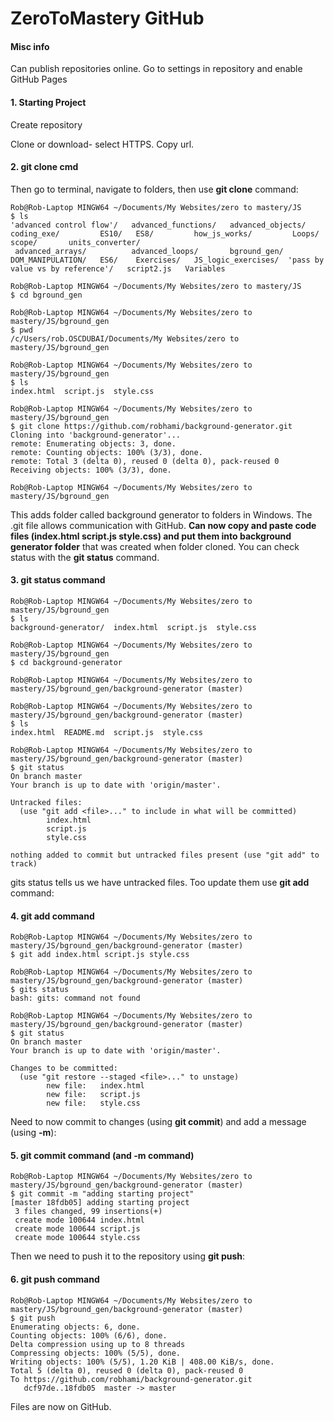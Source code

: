 # ZeroToMastery GitHub

#### Misc info ####
Can publish repositories online. Go to settings in repository and enable GitHub Pages

#### 1. Starting Project ####
Create repository

Clone or download- select HTTPS. Copy url. 

#### 2. git clone cmd ####
Then go to terminal, navigate to folders, then use **git clone** command:

```gitattributes
Rob@Rob-Laptop MINGW64 ~/Documents/My Websites/zero to mastery/JS
$ ls
'advanced control flow'/   advanced_functions/   advanced_objects/   coding_exe/         ES10/   ES8/         how_js_works/         Loops/                            scope/       units_converter/
 advanced_arrays/          advanced_loops/       bground_gen/        DOM_MANIPULATION/   ES6/    Exercises/   JS_logic_exercises/  'pass by value vs by reference'/   script2.js   Variables

Rob@Rob-Laptop MINGW64 ~/Documents/My Websites/zero to mastery/JS
$ cd bground_gen

Rob@Rob-Laptop MINGW64 ~/Documents/My Websites/zero to mastery/JS/bground_gen
$ pwd
/c/Users/rob.OSCDUBAI/Documents/My Websites/zero to mastery/JS/bground_gen

Rob@Rob-Laptop MINGW64 ~/Documents/My Websites/zero to mastery/JS/bground_gen
$ ls
index.html  script.js  style.css

Rob@Rob-Laptop MINGW64 ~/Documents/My Websites/zero to mastery/JS/bground_gen
$ git clone https://github.com/robhami/background-generator.git
Cloning into 'background-generator'...
remote: Enumerating objects: 3, done.
remote: Counting objects: 100% (3/3), done.
remote: Total 3 (delta 0), reused 0 (delta 0), pack-reused 0
Receiving objects: 100% (3/3), done.

Rob@Rob-Laptop MINGW64 ~/Documents/My Websites/zero to mastery/JS/bground_gen
```

This adds folder called background generator to folders in Windows. The .git file allows communication with GitHub. 
**Can now copy and paste code files (index.html  script.js  style.css) and put them into background generator folder** that was created when folder cloned. You can check status with the **git status** command.

#### 3. git status command ####

```
Rob@Rob-Laptop MINGW64 ~/Documents/My Websites/zero to mastery/JS/bground_gen
$ ls
background-generator/  index.html  script.js  style.css

Rob@Rob-Laptop MINGW64 ~/Documents/My Websites/zero to mastery/JS/bground_gen
$ cd background-generator

Rob@Rob-Laptop MINGW64 ~/Documents/My Websites/zero to mastery/JS/bground_gen/background-generator (master)

Rob@Rob-Laptop MINGW64 ~/Documents/My Websites/zero to mastery/JS/bground_gen/background-generator (master)
$ ls
index.html  README.md  script.js  style.css

Rob@Rob-Laptop MINGW64 ~/Documents/My Websites/zero to mastery/JS/bground_gen/background-generator (master)
$ git status
On branch master
Your branch is up to date with 'origin/master'.

Untracked files:
  (use "git add <file>..." to include in what will be committed)
        index.html
        script.js
        style.css

nothing added to commit but untracked files present (use "git add" to track)

```
gits status tells us we have untracked files. Too update them use **git add** command: 

#### 4. git add command ####
```
Rob@Rob-Laptop MINGW64 ~/Documents/My Websites/zero to mastery/JS/bground_gen/background-generator (master)
$ git add index.html script.js style.css

Rob@Rob-Laptop MINGW64 ~/Documents/My Websites/zero to mastery/JS/bground_gen/background-generator (master)
$ gits status
bash: gits: command not found

Rob@Rob-Laptop MINGW64 ~/Documents/My Websites/zero to mastery/JS/bground_gen/background-generator (master)
$ git status
On branch master
Your branch is up to date with 'origin/master'.

Changes to be committed:
  (use "git restore --staged <file>..." to unstage)
        new file:   index.html
        new file:   script.js
        new file:   style.css
```

Need to now commit to changes (using **git commit**) and add a message (using **-m**):


#### 5. git commit command (and -m command) ####
```
Rob@Rob-Laptop MINGW64 ~/Documents/My Websites/zero to mastery/JS/bground_gen/background-generator (master)
$ git commit -m "adding starting project"
[master 18fdb05] adding starting project
 3 files changed, 99 insertions(+)
 create mode 100644 index.html
 create mode 100644 script.js
 create mode 100644 style.css
```

Then we need to push it to the repository using **git push**: 

#### 6. git push command ####
```
Rob@Rob-Laptop MINGW64 ~/Documents/My Websites/zero to mastery/JS/bground_gen/background-generator (master)
$ git push
Enumerating objects: 6, done.
Counting objects: 100% (6/6), done.
Delta compression using up to 8 threads
Compressing objects: 100% (5/5), done.
Writing objects: 100% (5/5), 1.20 KiB | 408.00 KiB/s, done.
Total 5 (delta 0), reused 0 (delta 0), pack-reused 0
To https://github.com/robhami/background-generator.git
   dcf97de..18fdb05  master -> master
```

Files are now on GitHub. 







